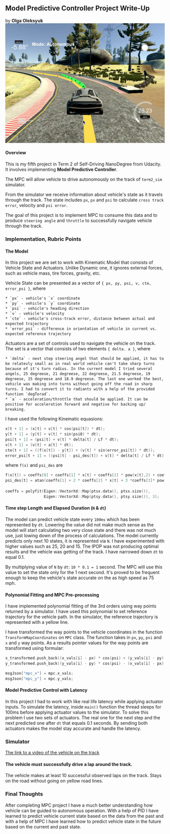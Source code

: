 ## Model Predictive Controller Project Write-Up
by **Olga Oleksyuk**
![Vehicle on the track](../mpc.png)

#### Overview

This is my fifth project in Term 2 of Self-Driving NanoDegree from Udacity. It involves implementing **Model Predictive Controller**.

The MPC will allow vehicle to drive autonomously on the track of `term2_sim` simulator.

From the simulator we receive information about vehicle's state as it travels through the track. The state includes `px`, `px` and `psi` to calculate `cross track error`, velocity and `psi error`.

The goal of this project is to implement MPC to consume this data and to produce `steering angle` and `throttle` to successfully navigate vehicle through the track.

### Implementation, Rubric Points

#### The Model

In this project we are set to work with Kinematic Model that consists of Vehicle State and Actuators.
Unlike Dynamic one, it ignores external forces, such as vehicle mass, tire forces, gravity, etc.

Vehicle State can be presented as a vector of `{ px, py, psi, v, cte, error_psi }`, where

    * `px` - vehicle's `x` coordinate
    * `py` - vehicle's `y` coordinate
    * `psi` - vehicle's heading direction
    * `v` - vehicle's velocity
    * `cte` - vehicle's cross-track error, distance between actual and expected trajectory
    * `error_psi` - difference in orientation of vehicle in current vs. expected reference trajectory
    
Actuators are a set of controls used to navigate the vehicle on the track. The set is a vector that consists of two elements `{ delta. a }`, where

    * `delta` - next step steering angel that should be applied, it has to be relatevly small as in real world vehicle can't take sharp turns because of it's turn radius. In the current model I tried several angels, 25 degreese, 21 degreese, 22 degreese, 21.5 degreese, 19 degreese, 15 degreese and 18.9 degreese. The last one worked the best, vehicle was making into turns without going off the road in sharp turns. I had to convert it to radiants with a help of the provided function `degTorad`.
    * `a` - acceleration/throttle that should be applied. It can be positive for acceleration forward and negative for backing up/ breaking.
    
I have used the following Kinematic equasions:

```c++
x[t + 1] = (x[t] + v[t] * cos(psi[t]) * dt);
y[t + 1] = (y[t] + v[t] * sin(psi0) * dt);
psi[t + 1] = (psi[t] + v[t] * delta[t] / Lf * dt);
v[t + 1] = (v[t] + a[t] * dt);
cte[t + 1] = ((f(x[t]) - y[t]) + (v[t] * sin(error_psi[t]) * dt));
error_psi[t + 1] = ((psi[t] - psi_des[t]) + v[t] * delta[t] / Lf * dt);  
```
where `f(x)` and `psi_des` are

```c++
f(x[t]) = coeffs[0] + coeffs[1] * x[t] + coeffs[2] * pow(x[t],2) + coeffs[3] * pow(x[t],3);
psi_des[t] = atan(coeffs[1] + 2 * coeffs[2] * x[t] + 3 *coeffs[3]* pow(x[t], 2));

coeffs = polyfit(Eigen::VectorXd::Map(ptsx.data(), ptsx.size()),
                 Eigen::VectorXd::Map(ptsy.data(), ptsy.size()), 3);
```

#### Time step Length and Elapsed Duration (`N` & `dt`)

The model can predict vehicle state every `100ms` which has been represented by `dt`. Lowering the value did not make much sense as the model will start calculating two very close state and there was not much use, just lowing down of the process of calculations.
The model currently predicts only next 10 states, it is represented via `N`. I have experimented with higher values such as 25, 20 and 15. The IPOP was not producing optimal results and the vehicle was getting of the track.
I have narrowed down `dt` to equal 0.1.

By multiplying value of `N` by `dt`: `10 * 0.1 = 1` second. The MPC will use this value to set the state only for the 1 next second. It's proved to be frequent enough to keep the vehicle's state accurate on the as high speed as 75 mph. 

#### Polynomial Fitting and MPC Pre-processing

I have implemented polynomial fitting of the 3rd orders using way points returned by a simulator. I have used this polynomial to set reference trajectory for the vehicle path. In the simulator, the reference trajectory is represented with a yellow line.

I have transformed the way points to the vehicle coordinates in the function `TransformMapCoordinates` on `MPC` class. The function takes in `px`, `py`, `psi` and `x` and `y` way points. As a results pointer values for the way points are transformed using formular:

```c++
x_transformed.push_back((x_vals[i] - px) * cos(psi) + (y_vals[i] - py) * sin(psi));
y_transformed.push_back((y_vals[i] - py) * cos(psi) - (x_vals[i] - px) * sin(psi));
```

```c++
msgJson["mpc_x"] = mpc.x_vals;
msgJson["mpc_y"] = mpc.y_vals;
```

#### Model Predictive Control with Latency

In this project I had to work with like real life latency while applying actuator inputs. To simulate the latency, inside `main()` function the thread sleeps for 100ms before applying actuator values to the simulator. To solve this problem I use two sets of actuators. The real one for the next step and the next predicted one after `dt` that equals 0.1 seconds.
By sending both actuators makes the model stay accurate and handle the latency.

### Simulator

[The link to a video of the vehicle on the track](https://youtu.be/O0po-PpSU7Y)

#### The vehicle must successfully drive a lap around the track.

The vehicle makes at least 10 successful observed laps on the track. Stays on the road without going on yellow road lines.

### Final Thoughts

After completing MPC project I have a much better understanding how vehicle can be guided to autonomous operation.
With a help of PID I have learned to predict vehicle current state based on the data from the past and with a help of MPC I have learned how to predict vehicle state in the future based on the current and past state.
